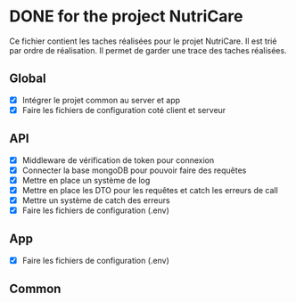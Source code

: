 # DONE for the project NutriCare

Ce fichier contient les taches réalisées pour le projet NutriCare. Il est trié par ordre de réalisation. Il permet de garder une trace des taches réalisées.

## Global

- [x] Intégrer le projet common au server et app
- [x] Faire les fichiers de configuration coté client et serveur

## API

- [x] Middleware de vérification de token pour connexion
- [x] Connecter la base mongoDB pour pouvoir faire des requêtes
- [x] Mettre en place un système de log
- [x] Mettre en place les DTO pour les requêtes et catch les erreurs de call
- [x] Mettre un système de catch des erreurs
- [x] Faire les fichiers de configuration (.env)

## App

- [x] Faire les fichiers de configuration (.env)

## Common